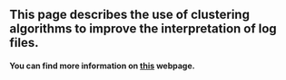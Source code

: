 ## This page describes the use of clustering algorithms to improve the interpretation of log files.
#### You can find more information on [this](https://newtechaudit.ru/algoritmy-mashinnogo-obucheniya-v-pomoshh-process-mining/) webpage.
